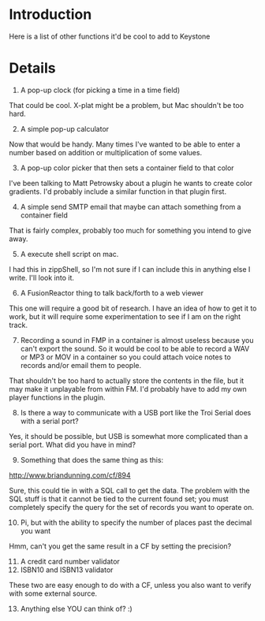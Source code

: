 # Introduction #

Here is a list of other functions it'd be cool to add to Keystone


# Details #

1. A pop-up clock (for picking a time in a time field)

That could be cool. X-plat might be a problem, but Mac shouldn't be too hard.

2. A simple pop-up calculator

Now that would be handy. Many times I've wanted to be able to enter a number based on addition or multiplication of some values.

3. A pop-up color picker that then sets a container field to that color

I've been talking to Matt Petrowsky about a plugin he wants to create color gradients. I'd probably include a similar function in that plugin first.

4. A simple send SMTP email that maybe can attach something from a container field

That is fairly complex, probably too much for something you intend to give away.

5. A execute shell script on mac.

I had this in zippShell, so I'm not sure if I can include this in anything else I write. I'll look into it.

6. A FusionReactor thing to talk back/forth to a web viewer

This one will require a good bit of research. I have an idea of how to get it to work, but it will require some experimentation to see if I am on the right track.

7. Recording a sound in FMP in a container is almost useless because you can't export the sound. So it would be cool to be able to record a WAV or MP3 or MOV in a container so you could attach voice notes to records and/or email them to people.

That shouldn't be too hard to actually store the contents in the file, but it may make it unplayable from within FM. I'd probably have to add my own player functions in the plugin.

8. Is there a way to communicate with a USB port like the Troi Serial does with a serial port?

Yes, it should be possible, but USB is somewhat more complicated than a serial port. What did you have in mind?

9. Something that does the same thing as this:

http://www.briandunning.com/cf/894

Sure, this could tie in with a SQL call to get the data. The problem with the SQL stuff is that it cannot be tied to the current found set; you must completely specify the query for the set of records you want to operate on.

10. Pi, but with the ability to specify the number of places past the decimal you want

Hmm, can't you get the same result in a CF by setting the precision?

11. A credit card number validator
12. ISBN10 and ISBN13 validator

These two are easy enough to do with a CF, unless you also want to verify with some external source.

13. Anything else YOU can think of? :)